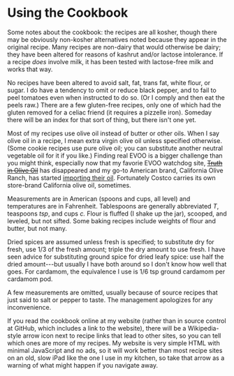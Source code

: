 # Using the Cookbook

Some notes about the cookbook:  the recipes are all kosher, though there may be obviously non-kosher alternatives noted because they appear in the original recipe.  Many recipes are non-dairy that would otherwise be dairy; they have been altered for reasons of kashrut and/or lactose intolerance.  If a recipe *does* involve milk, it has been tested with lactose-free milk and works that way.

No recipes have been altered to avoid salt, fat, trans fat, white flour, or sugar. I do have a tendency to omit or reduce black pepper, and to fail to peel tomatoes even when instructed to do so.  (Or I comply and then eat the peels raw.)  There are a few gluten-free recipes, only one of which had the gluten removed for a celiac friend (it requires a pizzelle iron).  Someday there will be an index for that sort of thing, but there isn't one yet.

Most of my recipes use olive oil instead of butter or other oils.  When I say olive oil in a recipe, I mean extra virgin olive oil unless specified otherwise.  (Some cookie recipes use pure olive oil; you can substitute another neutral vegetable oil for it if you like.)  Finding real EVOO is a bigger challenge than you might think, especially now that my favorie EVOO watchdog site, [~~Truth in Olive Oil~~](http://www.extravirginity.com) has disappeared and my go-to American brand, California Olive Ranch, has started [importing their oil](https://www.nytimes.com/2018/12/31/dining/california-olive-ranch.html).  Fortunately Costco carries its own store-brand California olive oil, sometimes.

Measurements are in American (spoons and cups, all level) and temperatures are in Fahrenheit.  Tablespoons are generally abbreviated *T*, teaspoons *tsp*, and cups *c.*  Flour is fluffed (I shake up the jar), scooped, and leveled, but not sifted.  Some baking recipes include weights of flour and butter, but not many.

Dried spices are assumed unless fresh is specified; to substitute dry for fresh, use 1/3 of the fresh amount; triple the dry amount to use fresh.  I have seen advice for substituting ground spice for dried leafy spice: use half the dried amount---but usually I have both around so I don't know how well that goes.  For cardamom, the equivalence I use is 1/6 tsp ground cardamom per cardamom pod.

A few measurements are omitted, usually because of source recipes that just said to salt or pepper to taste.  The management apologizes for any inconvenience.

If you read the cookbook online at my website (rather than in source control at GitHub, which includes a link to the website), there will be a Wikipedia-style arrow icon next to recipe links that lead to other sites, so you can tell which ones are more of my recipes.  My website is very simple HTML with minimal JavaScript and no ads, so it will work better than most recipe sites on an old, slow iPad like the one I use in my kitchen, so take that arrow as a warning of what might happen if you navigate away.
